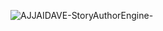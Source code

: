 ![AJJAIDAVE-StoryAuthorEngine-](https://github.com/StateDocuments/Mississippi/blob/master/thumbnail.jpg)
